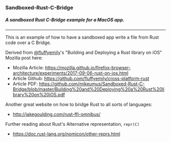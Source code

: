 ### Sandboxed-Rust-C-Bridge 
##### A sandboxed Rust C-Bridge example for a MacOS app.

_ _ _ 

This is an example of how to have a sandboxed app write a file from Rust code over a C Bridge. 

Derived from [@fluffyemily](https://github.com/fluffyemily)'s "Building and Deploying a Rust library on iOS" Mozilla post here: 
 - Mozilla Article: https://mozilla.github.io/firefox-browser-architecture/experiments/2017-09-06-rust-on-ios.html 
 - Article Github: https://github.com/fluffyemily/cross-platform-rust 
 - Article PDF: https://github.com/mikeumus/Sandboxed-Rust-C-Bridge/blob/master/Building%20and%20Deploying%20a%20Rust%20library%20on%20iOS.pdf

Another great website on how to bridge Rust to all sorts of languages:
 - http://jakegoulding.com/rust-ffi-omnibus/
 
Further reading about Rust's Alternative representation, `repr(C)`
 - https://doc.rust-lang.org/nomicon/other-reprs.html 
